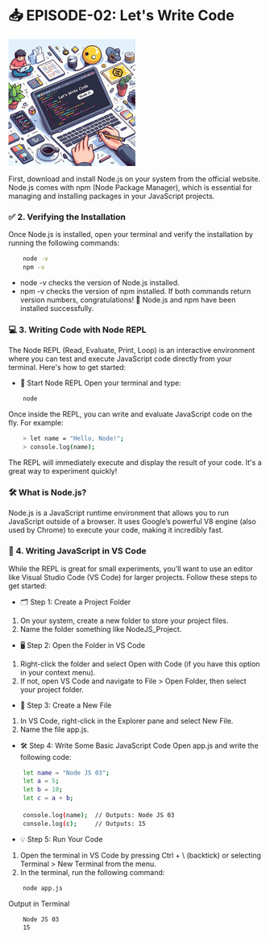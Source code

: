 # 📥 EPISODE-02: Let's Write Code

<img src="./Assets/ep3.jpeg" alt="Summary 1" style="width: 50%; height:40%;"/>

First, download and install Node.js on your system from the official website. Node.js comes with npm (Node Package Manager), which is essential for managing and installing packages in your JavaScript projects.

### ✅ 2. Verifying the Installation

Once Node.js is installed, open your terminal and verify the installation by running the following commands:

```bash
    node -v
    npm -v
```

- node -v checks the version of Node.js installed.
- npm -v checks the version of npm installed.
  If both commands return version numbers, congratulations! 🎉 Node.js and npm have been installed successfully.

### 💻 3. Writing Code with Node REPL

The Node REPL (Read, Evaluate, Print, Loop) is an interactive environment where you can test and execute JavaScript code directly from your terminal. Here's how to get started:

- 🚀 Start Node REPL
  Open your terminal and type:

```bash
    node
```

Once inside the REPL, you can write and evaluate JavaScript code on the fly. For example:

```bash
    > let name = "Hello, Node!";
    > console.log(name);
```

The REPL will immediately execute and display the result of your code. It's a great way to experiment quickly!

### 🛠 What is Node.js?

Node.js is a JavaScript runtime environment that allows you to run JavaScript outside of a browser. It uses Google’s powerful V8 engine (also used by Chrome) to execute your code, making it incredibly fast.

### 📝 4. Writing JavaScript in VS Code

While the REPL is great for small experiments, you’ll want to use an editor like Visual Studio Code (VS Code) for larger projects. Follow these steps to get started:

- 🗂️ Step 1: Create a Project Folder

1. On your system, create a new folder to store your project files.
2. Name the folder something like NodeJS_Project.

- 🖥️ Step 2: Open the Folder in VS Code

1. Right-click the folder and select Open with Code (if you have this option in your context menu).
2. If not, open VS Code and navigate to File > Open Folder, then select your project folder.

- 📝 Step 3: Create a New File

1. In VS Code, right-click in the Explorer pane and select New File.
2. Name the file app.js.

- 🛠️ Step 4: Write Some Basic JavaScript Code
  Open app.js and write the following code:

```bash
    let name = "Node JS 03";
    let a = 5;
    let b = 10;
    let c = a + b;

    console.log(name);  // Outputs: Node JS 03
    console.log(c);     // Outputs: 15
```

- 💡 Step 5: Run Your Code

1. Open the terminal in VS Code by pressing Ctrl + \ (backtick) or selecting Terminal > New Terminal from the menu.
2. In the terminal, run the following command:

```bash
    node app.js
```

Output in Terminal

```bash
    Node JS 03
    15
```
